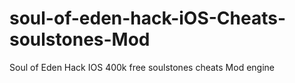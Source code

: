 # soul-of-eden-hack-iOS-Cheats-soulstones-Mod
Soul of Eden Hack IOS 400k free soulstones cheats Mod engine
